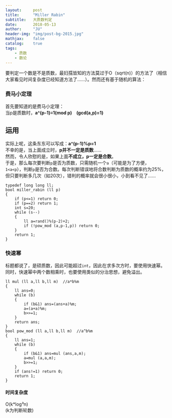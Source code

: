 ```yaml
---
layout:     post
title:      "Miller Rabin"
subtitle:   大质数判定
date:       2018-05-13
author:     "JU"
header-img: "img/post-bg-2015.jpg"
mathjax:    false
catalog:    true
tags:
    - 质数
    - 数论
---
```


要判定一个数是不是质数，最妇孺皆知的方法莫过于O（sqrt(n)）的方法了（相信大家看见时间复杂度已经知道方法了……）。然而还有基于随机的算法：  
### 费马小定理
首先要知道的是费马小定理：  
当p是质数时，**a^(p-1)≡1(mod p)　(gcd(a,p)=1)**  
## 运用
实际上呢，这条东东可以写成：**a^(p-1)%p=1**  
不幸的是，当上面成立时，**p并不一定是质数**……  
然而，令人欣慰的是，如果上面**不成立，p一定是合数**。  
于是，那么每次要判断`p`是否为质数，只需随机一个`a`（可能是为了方便，`1<a<p`），判断`p`是否为合数。每次判断错误地将合数判断为质数的概率约为25%，但只要判断多几次（如20次），错判的概率就会很小很小，小到看不见了……  
	
	typedef long long ll;
	bool miller_rabin (ll p)
	{
		if (p<=1) return 0;
		if (p==2) return 1;
		int s=20;
		while (s--)
		{
			ll a=rand()%(p-2)+2;
			if (!pow_mod (a,p-1,p)) return 0;
		}
		return 1;
	}
	
### 快速幂
标题都说了，是硕质数，因此可能超过`int`，因此在求多次方时，要使用快速幂。  
同时，快速幂中两个数相乘时，也要使用类似的分治思想，避免溢出。

	ll mul (ll a,ll b,ll m)  //a*b%m
	{
		ll ans=0;
		while (b)
		{
			if (b&1) ans=(ans+a)%m;
			a=(a+a)%m;
			b>>=1;
		}
		return ans;
	}
	bool pow_mod (ll a,ll b,ll m)  //a^b%m
	{
		ll ans=1;
		while (b)
		{
			if (b&1) ans=mul (ans,a,m);
			a=mul (a,a,m);
			b>>=1;
		}
		if (ans!=1) return 0;
		return 1;
	}
	
#### 时间复杂度
O(k*log³n)  
(k为判断轮数)

